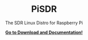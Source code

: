 
<p align="center">
    <h1 align="center">PiSDR</h1>
    <p align="center">The SDR Linux Distro for Raspberry Pi</p>
    <p align="center"><strong><a href="https://pisdr.luigifreitas.me/index">Go to Download and Documentation!</a></strong></p>
    <br><br><br>
</p>